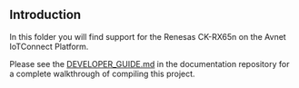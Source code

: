 ## Introduction
 In this folder you will find support for the Renesas CK-RX65n on the Avnet IoTConnect Platform.
 
 Please see the [DEVELOPER_GUIDE.md](https://github.com/avnet-iotconnect/avnet-iotconnect.github.io/blob/main/documentation/iotc-azurertos-sdk/samples/ck-rx65n/DEVELOPER_GUIDE.md) in the documentation repository for a complete walkthrough of compiling this project.
